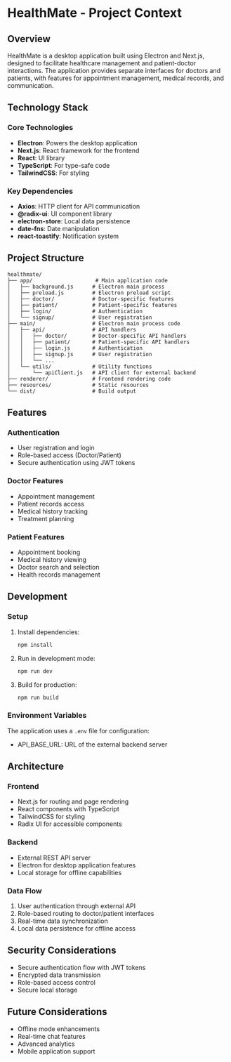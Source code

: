 # HealthMate - Project Context

## Overview
HealthMate is a desktop application built using Electron and Next.js, designed to facilitate healthcare management and patient-doctor interactions. The application provides separate interfaces for doctors and patients, with features for appointment management, medical records, and communication.

## Technology Stack

### Core Technologies
- **Electron**: Powers the desktop application
- **Next.js**: React framework for the frontend
- **React**: UI library
- **TypeScript**: For type-safe code
- **TailwindCSS**: For styling

### Key Dependencies
- **Axios**: HTTP client for API communication
- **@radix-ui**: UI component library
- **electron-store**: Local data persistence
- **date-fns**: Date manipulation
- **react-toastify**: Notification system

## Project Structure

```
healthmate/
├── app/                    # Main application code
│   ├── background.js      # Electron main process
│   ├── preload.js         # Electron preload script
│   ├── doctor/            # Doctor-specific features
│   ├── patient/           # Patient-specific features
│   ├── login/             # Authentication
│   └── signup/            # User registration
├── main/                  # Electron main process code
│   ├── api/               # API handlers
│   │   ├── doctor/        # Doctor-specific API handlers
│   │   ├── patient/       # Patient-specific API handlers
│   │   ├── login.js       # Authentication
│   │   ├── signup.js      # User registration
│   │   └── ...
│   └── utils/             # Utility functions
│       └── apiClient.js   # API client for external backend
├── renderer/              # Frontend rendering code
├── resources/             # Static resources
└── dist/                  # Build output
```

## Features

### Authentication
- User registration and login
- Role-based access (Doctor/Patient)
- Secure authentication using JWT tokens

### Doctor Features
- Appointment management
- Patient records access
- Medical history tracking
- Treatment planning

### Patient Features
- Appointment booking
- Medical history viewing
- Doctor search and selection
- Health records management

## Development

### Setup
1. Install dependencies:
   ```bash
   npm install
   ```

2. Run in development mode:
   ```bash
   npm run dev
   ```

3. Build for production:
   ```bash
   npm run build
   ```

### Environment Variables
The application uses a `.env` file for configuration:
- API_BASE_URL: URL of the external backend server

## Architecture

### Frontend
- Next.js for routing and page rendering
- React components with TypeScript
- TailwindCSS for styling
- Radix UI for accessible components

### Backend
- External REST API server
- Electron for desktop application features
- Local storage for offline capabilities

### Data Flow
1. User authentication through external API
2. Role-based routing to doctor/patient interfaces
3. Real-time data synchronization
4. Local data persistence for offline access

## Security Considerations
- Secure authentication flow with JWT tokens
- Encrypted data transmission
- Role-based access control
- Secure local storage

## Future Considerations
- Offline mode enhancements
- Real-time chat features
- Advanced analytics
- Mobile application support 